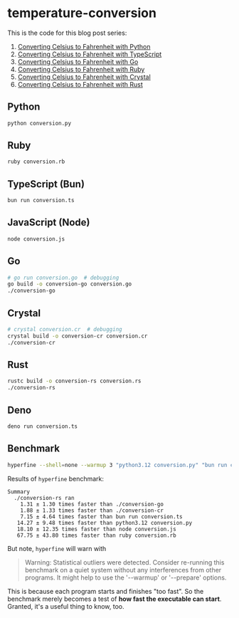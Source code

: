 # temperature-conversion

This is the code for this blog post series:

1. [Converting Celsius to Fahrenheit with Python](https://www.peterbe.com/plog/converting-celsius-to-fahrenheit-with-python)
1. [Converting Celsius to Fahrenheit with TypeScript](https://www.peterbe.com/plog/converting-celsius-to-fahrenheit-with-typescript)
1. [Converting Celsius to Fahrenheit with Go](https://www.peterbe.com/plog/converting-celsius-to-fahrenheit-with-go)
1. [Converting Celsius to Fahrenheit with Ruby](https://www.peterbe.com/plog/converting-celsius-to-fahrenheit-with-ruby)
1. [Converting Celsius to Fahrenheit with Crystal](https://www.peterbe.com/plog/converting-celsius-to-fahrenheit-with-crystal)
1. [Converting Celsius to Fahrenheit with Rust](https://www.peterbe.com/plog/converting-celsius-to-fahrenheit-with-rust)

## Python

```sh
python conversion.py
```

## Ruby

```sh
ruby conversion.rb
```

## TypeScript (Bun)

```sh
bun run conversion.ts
```

## JavaScript (Node)

```sh
node conversion.js
```

## Go

```sh
# go run conversion.go  # debugging
go build -o conversion-go conversion.go
./conversion-go
```

## Crystal

```sh
# crystal conversion.cr  # debugging
crystal build -o conversion-cr conversion.cr
./conversion-cr
```

## Rust

```sh
rustc build -o conversion-rs conversion.rs
./conversion-rs
```

## Deno

```sh
deno run conversion.ts
```

## Benchmark

```sh
hyperfine --shell=none --warmup 3 "python3.12 conversion.py" "bun run conversion.ts" "ruby conversion.rb" "node conversion.js" "./conversion-go" "./conversion-cr" "./conversion-rs" "deno run conversion.ts"
```

Results of `hyperfine` benchmark:

```text
Summary
  ./conversion-rs ran
    1.31 ± 1.30 times faster than ./conversion-go
    1.88 ± 1.33 times faster than ./conversion-cr
    7.15 ± 4.64 times faster than bun run conversion.ts
   14.27 ± 9.48 times faster than python3.12 conversion.py
   18.10 ± 12.35 times faster than node conversion.js
   67.75 ± 43.80 times faster than ruby conversion.rb
```

But note, `hyperfine` will warn with

>  Warning: Statistical outliers were detected. Consider re-running this benchmark on a quiet system without any interferences from other programs. It might help to use the '--warmup' or '--prepare' options.

This is because each program starts and finishes "too fast".
So the benchmark merely becomes a test of **how fast the executable can start**.
Granted, it's a useful thing to know, too.

